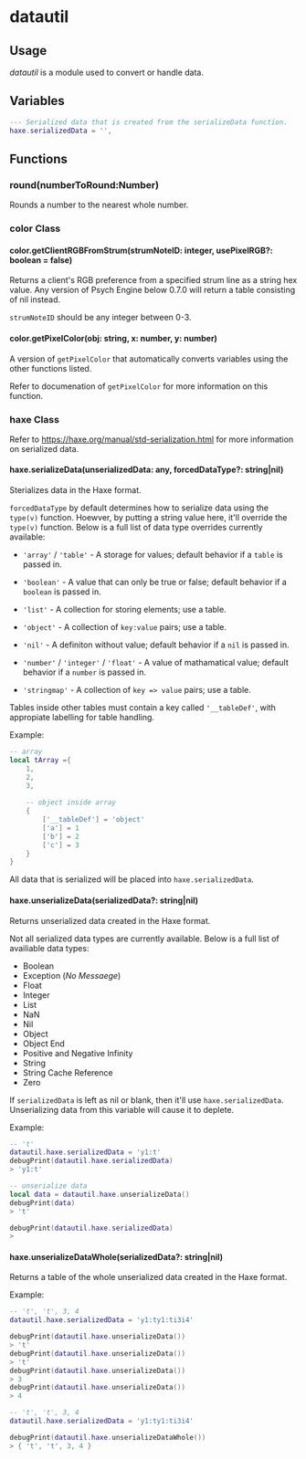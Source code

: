 # datautil

## Usage

*datautil* is a module used to convert or handle data.

## Variables

```lua
--- Serialized data that is created from the serializeData function.
haxe.serializedData = '',
```

## Functions

### round(numberToRound:Number)

Rounds a number to the nearest whole number.

### color Class

#### color.getClientRGBFromStrum(strumNoteID: integer, usePixelRGB?: boolean = false)

Returns a client's RGB preference from a specified strum line as a string hex value. Any version of Psych Engine below 0.7.0 will return a table consisting of nil instead.

`strumNoteID` should be any integer between 0-3.

#### color.getPixelColor(obj: string, x: number, y: number)

A version of `getPixelColor` that automatically converts variables using the other functions listed.

Refer to documenation of  `getPixelColor` for more information on this function.

### haxe Class

Refer to <https://haxe.org/manual/std-serialization.html> for more information on serialized data.

#### haxe.serializeData(unserializedData: any, forcedDataType?: string|nil)

Sterializes data in the Haxe format.

`forcedDataType` by default determines how to serialize data using the `type(v)` function. Hoewver, by putting a string value here, it'll override the `type(v)` function. Below is a full list of data type overrides currently available:

* `'array'` / `'table'` - A storage for values; default behavior if a `table` is passed in.

* `'boolean'` - A value that can only be true or false; default behavior if a `boolean` is passed in.

* `'list'` - A collection for storing elements; use a table.

* `'object'` - A collection of `key:value` pairs; use a table.

* `'nil'` - A definiton without value; default behavior if a `nil` is passed in.

* `'number'` / `'integer'` / `'float'` - A value of mathamatical value; default behavior if a `number` is passed in.

* `'stringmap'` - A collection of `key => value` pairs; use a table.

Tables inside other tables must contain a key called `'__tableDef'`, with appropiate labelling for table handling.

Example:

```lua
-- array
local tArray ={
    1,
    2,
    3,
    
    -- object inside array
    {
        ['__tableDef'] = 'object'
        ['a'] = 1
        ['b'] = 2
        ['c'] = 3
    }
}
```

All data that is serialized will be placed into `haxe.serializedData`.

#### haxe.unserializeData(serializedData?: string|nil)

Returns unserialized data created in the Haxe format.

Not all serialized data types are currently available. Below is a full list of availiable data types:

* Boolean
* Exception (*No Messaege*)
* Float
* Integer
* List
* NaN
* Nil
* Object
* Object End
* Positive and Negative Infinity
* String
* String Cache Reference
* Zero

If `serializedData` is left as nil or blank, then it'll use  `haxe.serializedData`. Unserializing data from this variable will cause it to deplete.

Example:

```lua
-- 't'
datautil.haxe.serializedData = 'y1:t'
debugPrint(datautil.haxe.serializedData)
> 'y1:t'

-- unserialize data
local data = datautil.haxe.unserializeData()
debugPrint(data)
> 't'

debugPrint(datautil.haxe.serializedData)
>
```

#### haxe.unserializeDataWhole(serializedData?: string|nil)

Returns a table of the whole unserialized data created in the Haxe format.

Example:

```lua
-- 't', 't', 3, 4
datautil.haxe.serializedData = 'y1:ty1:ti3i4'

debugPrint(datautil.haxe.unserializeData())
> 't'
debugPrint(datautil.haxe.unserializeData())
> 't'
debugPrint(datautil.haxe.unserializeData())
> 3
debugPrint(datautil.haxe.unserializeData())
> 4

-- 't', 't', 3, 4
datautil.haxe.serializedData = 'y1:ty1:ti3i4'

debugPrint(datautil.haxe.unserializeDataWhole())
> { 't', 't', 3, 4 }
```
